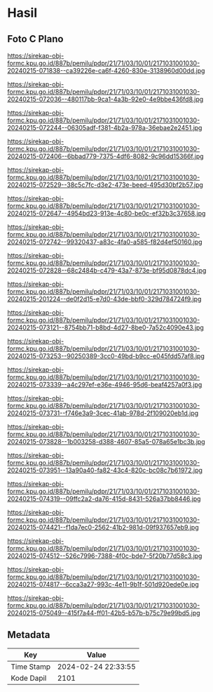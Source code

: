 # Hasil

## Foto C Plano

https://sirekap-obj-formc.kpu.go.id/887b/pemilu/pdpr/21/71/03/10/01/2171031001030-20240215-071838--ca39226e-ca6f-4260-830e-3138960d00dd.jpg

https://sirekap-obj-formc.kpu.go.id/887b/pemilu/pdpr/21/71/03/10/01/2171031001030-20240215-072036--480117bb-9ca1-4a3b-92e0-4e9bbe436fd8.jpg

https://sirekap-obj-formc.kpu.go.id/887b/pemilu/pdpr/21/71/03/10/01/2171031001030-20240215-072244--06305adf-f381-4b2a-978a-36ebae2e2451.jpg

https://sirekap-obj-formc.kpu.go.id/887b/pemilu/pdpr/21/71/03/10/01/2171031001030-20240215-072406--6bbad779-7375-4df6-8082-9c96dd15366f.jpg

https://sirekap-obj-formc.kpu.go.id/887b/pemilu/pdpr/21/71/03/10/01/2171031001030-20240215-072529--38c5c7fc-d3e2-473e-beed-495d30bf2b57.jpg

https://sirekap-obj-formc.kpu.go.id/887b/pemilu/pdpr/21/71/03/10/01/2171031001030-20240215-072647--4954bd23-913e-4c80-be0c-ef32b3c37658.jpg

https://sirekap-obj-formc.kpu.go.id/887b/pemilu/pdpr/21/71/03/10/01/2171031001030-20240215-072742--99320437-a83c-4fa0-a585-f82d4ef50160.jpg

https://sirekap-obj-formc.kpu.go.id/887b/pemilu/pdpr/21/71/03/10/01/2171031001030-20240215-072828--68c2484b-c479-43a7-873e-bf95d0878dc4.jpg

https://sirekap-obj-formc.kpu.go.id/887b/pemilu/pdpr/21/71/03/10/01/2171031001030-20240215-201224--de0f2d15-e7d0-43de-bbf0-329d784724f9.jpg

https://sirekap-obj-formc.kpu.go.id/887b/pemilu/pdpr/21/71/03/10/01/2171031001030-20240215-073121--8754bb71-b8bd-4d27-8be0-7a52c4090e43.jpg

https://sirekap-obj-formc.kpu.go.id/887b/pemilu/pdpr/21/71/03/10/01/2171031001030-20240215-073253--90250389-3cc0-49bd-b9cc-e045fdd57af8.jpg

https://sirekap-obj-formc.kpu.go.id/887b/pemilu/pdpr/21/71/03/10/01/2171031001030-20240215-073339--a4c297ef-e36e-4946-95d6-beaf4257a0f3.jpg

https://sirekap-obj-formc.kpu.go.id/887b/pemilu/pdpr/21/71/03/10/01/2171031001030-20240215-073731--f746e3a9-3cec-41ab-978d-2f109020eb1d.jpg

https://sirekap-obj-formc.kpu.go.id/887b/pemilu/pdpr/21/71/03/10/01/2171031001030-20240215-073828--1b003258-d388-4607-85a5-078a65e1bc3b.jpg

https://sirekap-obj-formc.kpu.go.id/887b/pemilu/pdpr/21/71/03/10/01/2171031001030-20240215-073951--13a90a40-fa82-43c4-820c-bc08c7b61972.jpg

https://sirekap-obj-formc.kpu.go.id/887b/pemilu/pdpr/21/71/03/10/01/2171031001030-20240215-074319--09ffc2a2-da76-415d-8431-526a37bb8446.jpg

https://sirekap-obj-formc.kpu.go.id/887b/pemilu/pdpr/21/71/03/10/01/2171031001030-20240215-074421--f1da7ec0-2562-41b2-981d-09f937657eb9.jpg

https://sirekap-obj-formc.kpu.go.id/887b/pemilu/pdpr/21/71/03/10/01/2171031001030-20240215-074512--526c7996-7388-4f0c-bde7-5f20b77d58c3.jpg

https://sirekap-obj-formc.kpu.go.id/887b/pemilu/pdpr/21/71/03/10/01/2171031001030-20240215-074817--6cca3a27-993c-4e11-9b1f-501d920ede0e.jpg

https://sirekap-obj-formc.kpu.go.id/887b/pemilu/pdpr/21/71/03/10/01/2171031001030-20240215-075049--415f7a44-ff01-42b5-b57b-b75c79e99bd5.jpg


## Metadata

| Key        | Value               |
| ---------- | ------------------- |
| Time Stamp | 2024-02-24 22:33:55 |
| Kode Dapil | 2101                |



